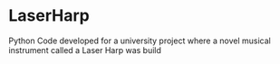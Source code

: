 # LaserHarp
Python Code developed for a university project where a novel musical instrument called a Laser Harp was build

